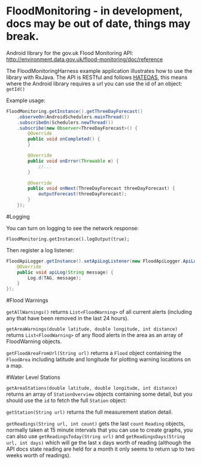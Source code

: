 # FloodMonitoring - in development, docs may be out of date, things may break.

Android library for the gov.uk Flood Monitoring API: http://environment.data.gov.uk/flood-monitoring/doc/reference

The FloodMonitoringHarness example application illustrates how to use the library with RxJava. The API is RESTful and follows [HATEOAS](https://en.wikipedia.org/wiki/HATEOAS), this means where the Android library requires a url you can use the id of an object: `getId()`

Example usage:

```java
FloodMonitoring.getInstance().getThreeDayForecast()
	.observeOn(AndroidSchedulers.mainThread())
	.subscribeOn(Schedulers.newThread())
	.subscribe(new Observer<ThreeDayForecast>() {
	    @Override
	    public void onCompleted() {
	    }

	    @Override
	    public void onError(Throwable e) {
	        //...
	    }

	    @Override
	    public void onNext(ThreeDayForecast threeDayForecast) {
	        outputForecast(threeDayForecast);
	    }
	});
```

#Logging

You can turn on logging to see the network response:

`FloodMonitoring.getInstance().logOutput(true);`

Then register a log listener:

```java        
FloodApiLogger.getInstance().setApiLogListener(new FloodApiLogger.ApiLogListener() {
    @Override
    public void apiLog(String message) {
        Log.d(TAG, message);
    }
});
```

#Flood Warnings

`getAllWarnings()` returns `List<FloodWarning>` of all current alerts (including any that have been removed in the last 24 hours).

`getAreaWarnings(double latitude, double longitude, int distance)` returns `List<FloodWarning>` of any flood alerts in the area as an array of FloodWarning objects.

`getFloodAreaFromUrl(String url)` returns a `Flood` object containing the `FloodArea` including latitude and longitude for plotting warning locations on a map.

#Water Level Stations

`getAreaStations(double latitude, double longitude, int distance)` returns an array of `StationOverview` objects containing some detail, but you should use the `id` to fetch the full `Station` object:

`getStation(String url)` returns the full measurement station detail.

`getReadings(String url, int count)` gets the last `count` `Reading` objects, normally taken at 15 minute intervals that you can use to create graphs, you can also use `getReadingsToday(String url)` and `getReadingsDays(String url, int days)` which will ge the last x days worth of reading (although the API docs state reading are held for a month it only seems to return up to two weeks worth of readings).




